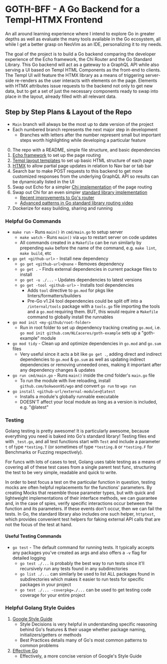 # GOTH-BFF - A Go Backend for a Templ-HTMX Frontend

An all around learning experience where I intend to explore Go in greater depths
as well as evaluate the many tools available in the Go ecosystem, all while I get
a better grasp on NeoVim as an IDE, personalizing it to my needs.

The goal of the project is to build a Go backend comparing the developer experience
of the Echo framework, the Chi Router and the Go Standard Library. This Go backend
will act as a gateway to a GraphQL API while also serving a UI based on Templ HTML
Components as the front-end to clients. The Templ UI will feature the HTMX library
as a means of triggering server-side re-renders as the user interacts with elements
on the page. Elements with HTMX attributes issue requests to the backend not only
to get new data, but to get a set of just the necessary components ready to swap
into place in the layout, already filled with all relevant data.

## Step by Step Plans & Layout of the Repo

- `Main` branch will always be the most up to date version of the project
- Each numbered branch represents the next major step in development
  - Branches with letters after the number represent small but important steps
  worth highlighting while developing a particular feature

0. The repo with a README, simple file structure, and basic dependencies
1. [Echo framework](https://github.com/labstack/echo) to set up the page routing
2. [Templ layout templates](https://github.com/a-h/templ) to set up basic HTML
structure of each page
3. [HTMX](https://htmx.org/docs/#introduction) to allow partial page updates in
relation to Nav bar or tab bar
4. Search bar to make POST requests to this backend to get more customized responses
from the underlying GraphQL API so results can be dynamically listed in the UI
5. Swap out Echo for a simpler [Chi implementation](https://github.com/go-chi/chi)
of the page routing
6. Swap out Chi for an even simpler [standard library implementation](https://pkg.go.dev/net/http#ServeMux)
   - [Recent improvements to Go's router](https://go.dev/blog/routing-enhancements)
   - [Advanced patterns in Go standard library routing video](https://www.youtube.com/watch?v=H7tbjKFSg58)
7. Dockerize for easy building, sharing and running

### Helpful Go Commands

- `make run` - Runs `main()` in `cmd/main.go` to setup server
  - `make watch` - Runs `main()` via `wgo` to restart server on code updates
  - All commands created in a `Makefile` can be run similarly by prepending
  `make` before the name of the command, e.g. `make lint`, `make build`, etc
- `go get <github-url>` - Install new dependency
  - `go get <github-url>@none` - Removes dependency
  - `go get .` - Finds external dependencies in current package files to install
  - `go get -u ./...` - Updates dependencies to latest versions
  - `go get -tool <github-url>` - Installs tool dependencies
    - Adds `tool` directive to `go.mod` for pkgs like linters/formatters/builders
    - Pre-Go v1.24 tool dependencies could be split off into a `/internal/tools`
    package with a `tools.go` file importing the tools and a `go.mod` requiring them.
    BUT, this would require a `Makefile` command to globally install the runnables
- `go mod init <my-github/root-folder>`
  - Run in root folder to set up dependency tracking creating `go.mod`, i.e.
  `go mod init github.com/NLCaceres/goth-example` sets up a "goth-example" module
- `go mod tidy` - Clean up and optimize dependencies in `go.mod` and `go.sum` files
  - Very useful since it acts a bit like `go get .`, adding direct and indirect
  dependencies to `go.mod` & `go.sum` as well as updating indirect dependencies or
  removing unneeded ones, making it important after any dependency changes & updates
- `go run cmd/main.go` - Runs `main()` inside the cmd folder's `main.go` file
  - To run the module with live reloading, install `github.com/bokwoon95/wgo`
  and convert `go run` to `wgo run`
- `go install <github-url/external-module>@latest`
  - Installs a module's globally runnable executable
  - DOESN'T affect your local module as long as a version is included, e.g. "@latest"

### Testing

Golang testing is pretty awesome! It is particularly awesome, because everything
you need is baked into Go's standard library! Testing files end with `_test.go`,
and all test functions start with `Test` and include a parameter `t` of type `*testing.T`
(or sometimes of type `*testing.B` or `*testing.F` for Benchmarks or Fuzzing respectively).

For funcs with lots of cases to test, Golang uses table testing as a means of covering
all of these test cases from a single parent test func, structuring the test to be
very simple, readable and quick to write.

In order to best focus a test on the particular function in question, testing mocks
are often helpful replacements for the functions' parameters. By creating Mocks that
resemble those parameter types, but with quick and lightweight implementations of
their interface methods, we can guarantee and, in the case of spies, verify specific
interactions occur between the function and its parameters. If these events don't
occur, then we can fail the tests. In Go, the standard library also includes one
such helper, `httptest`, which provides convenient test helpers for faking external
API calls that are not the focus of the test at hand.

#### Useful Testing Commands

- `go test` - The default command for running tests. It typically accepts any
packages you've created as args and also offers a `-v` flag for detailed logging
  - `go test ./...` is probably the best way to run tests since it'll recursively
 run any tests found in any subdirectories
  - `go list ./...` can similarly be used to list ALL packages found in subdirectories
 which makes it easier to run tests for specific packages in your project
  - `go test ./... -coverpkg=./...` can be used to get testing code coverage for
  your entire project

### Helpful Golang Style Guides

1. [Google Style Guide](https://google.github.io/styleguide/go/)
    - Style Decisions is very helpful in understanding specific reasoning behind
    Go's features & their usage whether package naming, initializers/getters or methods
    - Best Practices details many of Go's most common patterns to common problems
2. [Effective Go](https://go.dev/doc/effective_go)
    - Effectively, a more concise version of Google's Style Guide
